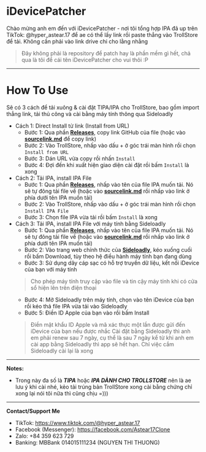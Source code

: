 # iDevicePatcher
Chào mừng anh em đến với iDevicePatcher - nơi tôi tổng hợp IPA đã up trên TikTok: @hyper_astear.17 để ae có thể lấy link rồi paste thẳng vào TrollStore để tải. Không cần phải vào link drive chi cho lằng nhằng
> Đây không phải là repository để patch hay là phần mềm gì hết, chả qua là tôi để cái tên iDevicePatcher cho vui thôi :P

-----------------------
# How To Use
Sẽ có 3 cách để tải xuông & cài đặt TIPA/IPA cho TrollStore, bao gồm import thẳng link, tải thủ công và cài bằng máy tính thông qua Sideloadly
- Cách 1: Direct Install từ link (Install from URL)
  * Bước 1: Qua phần **[Releases](https://github.com/Astear17/iDevicePatcher/releases/tag/1.0)**, copy link GitHub của file (hoặc vào **[sourcelink.md](https://github.com/Astear17/iDevicePatcher/blob/main/sourcefile.md)** để copy link)
  * Bước 2: Vào TrollStore, nhấp vào dấu + ở góc trái màn hình rồi chọn `Install from URL`
  * Bước 3: Dán URL vừa copy rồi nhấn `Install`
  * Bước 4: Đợi đến khi xuất hiện giao diện cài đặt rồi bấm `Install` là xong
- Cách 2: Tải IPA, install IPA File
  * Bước 1: Qua phần **[Releases](https://github.com/Astear17/iDevicePatcher/releases/tag/1.0)**, nhấp vào tên của file IPA muốn tải. Nó sẽ tự đông tải file về (hoặc vào **[sourcelink.md](https://github.com/Astear17/iDevicePatcher/blob/main/sourcefile.md)** rồi nhấp vào link ở phía dưới tên IPA muốn tải)
  * Bước 2: Vào TrollStore, nhấp vào dấu + ở góc trái màn hình rồi chọn `Install IPA File`
  * Bước 3: Chọn file IPA vừa tải rồi bấm `Install` là xong
- Cách 3: Tải IPA, install IPA File với máy tính bằng Sideloadly
  * Bước 1: Qua phần **[Releases](https://github.com/Astear17/iDevicePatcher/releases/tag/1.0)**, nhấp vào tên của file IPA muốn tải. Nó sẽ tự đông tải file về (hoặc vào **[sourcelink.md](https://github.com/Astear17/iDevicePatcher/blob/main/sourcefile.md)** rồi nhấp vào link ở phía dưới tên IPA muốn tải)
  * Bước 2: Vào trang web chính thức của **[Sideloadly](https://sideloadly.io)**, kéo xuống cuối rồi bấm Download, tùy theo hệ điều hành máy tính bạn đang dùng
  * Bước 3: Sử dụng dây cáp sạc có hỗ trợ truyền dữ liệu, kết nối iDevice của bạn với máy tính<br>
  > Cho phép máy tính truy cập vào file và tin cậy máy tính khi có cửa sổ hiện lên trên điện thoại
  * Bước 4: Mở Sideloadly trên máy tính, chọn vào tên iDevice của bạn rồi kéo thả file IPA vừa tải vào Sideloadly
  * Bước 5: Điền ID Apple của bạn vào rồi bấm Install <br>
  > Điền mật khẩu ID Apple và mã xác thực một lần được gửi đến iDevice của bạn nếu được nhắc
  > Cài đặt bằng Sideloadly thì anh em phải renew sau 7 ngày, cụ thể là sau 7 ngày kể từ khi anh em cài app bằng Sideloadly thì app sẽ hết hạn. Chỉ việc cắm Sideloadly cài lại là xong
-----------------------
**Notes:**
- Trong này đa số là ***TIPA*** hoặc ***IPA DÀNH CHO TROLLSTORE*** nên là ae lưu ý khi cài nhé, kẻo tải trúng bản TrollStore xong cài bằng chứng chỉ xong lại nói tôi nữa thì cũng chịu =)))
-----------------------
**Contact/Support Me**
- TikTok: https://www.tiktok.com/@hyper_astear.17
- Facebook (Messenger): https://facebook.com/Astear17Clone
- Zalo: +84 359 623 729
- Banking: MBBank 014015111234 (NGUYEN THI THUONG)
  
